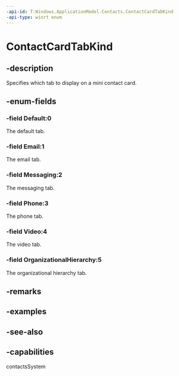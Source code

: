 ```yaml
---
-api-id: T:Windows.ApplicationModel.Contacts.ContactCardTabKind
-api-type: winrt enum
---
```


<!-- Enumeration syntax
public enum Windows.ApplicationModel.Contacts.ContactCardTabKind : int
-->

# ContactCardTabKind

## -description
Specifies which tab to display on a mini contact card.

## -enum-fields
### -field Default:0
The default tab.

### -field Email:1
The email tab.

### -field Messaging:2
The messaging tab.

### -field Phone:3
The phone tab.

### -field Video:4
The video tab.

### -field OrganizationalHierarchy:5
The organizational hierarchy tab.


## -remarks

## -examples

## -see-also
## -capabilities
contactsSystem
